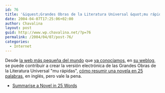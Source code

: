 ```yaml
---
id: 76
title: '&iquest;Grandes Obras de la Literatura Universal &quot;mu rápidas&quot; inglis version?'
date: 2004-04-07T17:25:06+02:00
author: Chavalina
layout: post
guid: http://www.wp.chavalina.net/?p=76
permalink: /2004/04/07/post-76/
categories:
  - Internet
---
```

Desde <a href="http://www.guimp.com/" target="_blank">la web más peque&ntilde;a del mundo</a> que <a href="http://www.chavalina.net/comentar.php?idpost=68" target="_self">ya conoc&iacute;amos</a>, en <a href="http://www.guimp.com/blog/blog040301.html" target="_blank">su weblog</a>, se puede contribuir a crear la versi&oacute;n electr&oacute;nica de las Grandes Obras de la Literatura Universal "mu rápidas", <a href="http://ilx.wh3rd.net/thread.php?msgid=4328588" target="_blank">c&oacute;mo resumir una novela en 25 palabras</a>, en inglés, pero vale la pena. 

  * <a href="http://ilx.wh3rd.net/thread.php?msgid=4328588" target="_blank">Summarise a Novel in 25 Words<br /> </a>